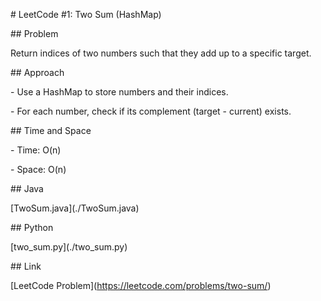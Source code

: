 \# LeetCode #1: Two Sum (HashMap)



\## Problem

Return indices of two numbers such that they add up to a specific target.



\## Approach

\- Use a HashMap to store numbers and their indices.

\- For each number, check if its complement (target - current) exists.



\## Time and Space

\- Time: O(n)

\- Space: O(n)



\## Java

\[TwoSum.java](./TwoSum.java)



\## Python

\[two\_sum.py](./two\_sum.py)



\## Link

\[LeetCode Problem](https://leetcode.com/problems/two-sum/)




